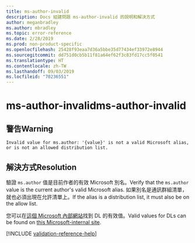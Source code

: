 ```yaml
---
title: ms-author-invalid
description: Docs 組建問題 ms-author-invalid 的說明和解決方式
author: meganbradley
ms.author: mbradley
ms.topic: error-reference
ms.date: 2/28/2019
ms.prod: non-product-specific
ms.openlocfilehash: 25428f93eaa7d36a5bbe35d77434ef33972e8944
ms.sourcegitcommit: dd751d0cb5b11f81a64ef62f3c83fd17cc5f0541
ms.translationtype: HT
ms.contentlocale: zh-TW
ms.lasthandoff: 09/03/2019
ms.locfileid: "70236551"
---
```

# <a name="ms-author-invalid"></a><span data-ttu-id="cde93-103">ms-author-invalid</span><span class="sxs-lookup"><span data-stu-id="cde93-103">ms-author-invalid</span></span>

## <a name="warning"></a><span data-ttu-id="cde93-104">警告</span><span class="sxs-lookup"><span data-stu-id="cde93-104">Warning</span></span>

`Invalid value for ms.author: '{value}' is not a valid Microsoft alias, or is not an allowed distribution list.`

## <a name="resolution"></a><span data-ttu-id="cde93-105">解決方式</span><span class="sxs-lookup"><span data-stu-id="cde93-105">Resolution</span></span>

<span data-ttu-id="cde93-106">驗證 `ms.author` 值是目前作者的有效 Microsoft 別名。</span><span class="sxs-lookup"><span data-stu-id="cde93-106">Verify that the `ms.author` value is the current author's valid Microsoft alias.</span></span> <span data-ttu-id="cde93-107">如果別名是通訊群組清單，就也必須出現在允許清單上。</span><span class="sxs-lookup"><span data-stu-id="cde93-107">If the alias is a distribution list, it must also be on the allow list.</span></span>

<span data-ttu-id="cde93-108">您可以在[這個 Microsoft 內部網站](https://docsmetadatatool.azurewebsites.net/allowlists)找到 DL 的有效值。</span><span class="sxs-lookup"><span data-stu-id="cde93-108">Valid values for DLs can be found on [this Microsoft-internal site](https://docsmetadatatool.azurewebsites.net/allowlists).</span></span>

<!--make sure to add this file to your includes folder and verify the path-->
[!INCLUDE [validation-reference-help](includes/validation-reference-help.md)]
